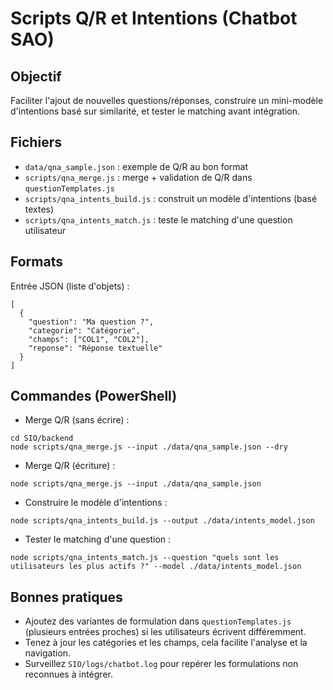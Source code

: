 # Scripts Q/R et Intentions (Chatbot SAO)

## Objectif
Faciliter l'ajout de nouvelles questions/réponses, construire un mini-modèle d'intentions basé sur similarité, et tester le matching avant intégration.

## Fichiers
- `data/qna_sample.json` : exemple de Q/R au bon format
- `scripts/qna_merge.js` : merge + validation de Q/R dans `questionTemplates.js`
- `scripts/qna_intents_build.js` : construit un modèle d'intentions (basé textes)
- `scripts/qna_intents_match.js` : teste le matching d'une question utilisateur

## Formats
Entrée JSON (liste d'objets) :
```
[
  {
    "question": "Ma question ?",
    "categorie": "Catégorie",
    "champs": ["COL1", "COL2"],
    "reponse": "Réponse textuelle"
  }
]
```

## Commandes (PowerShell)
- Merge Q/R (sans écrire) :
```
cd SIO/backend
node scripts/qna_merge.js --input ./data/qna_sample.json --dry
```
- Merge Q/R (écriture) :
```
node scripts/qna_merge.js --input ./data/qna_sample.json
```
- Construire le modèle d'intentions :
```
node scripts/qna_intents_build.js --output ./data/intents_model.json
```
- Tester le matching d'une question :
```
node scripts/qna_intents_match.js --question "quels sont les utilisateurs les plus actifs ?" --model ./data/intents_model.json
```

## Bonnes pratiques
- Ajoutez des variantes de formulation dans `questionTemplates.js` (plusieurs entrées proches) si les utilisateurs écrivent différemment.
- Tenez à jour les catégories et les champs, cela facilite l'analyse et la navigation.
- Surveillez `SIO/logs/chatbot.log` pour repérer les formulations non reconnues à intégrer.






